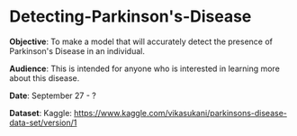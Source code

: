 # Detecting-Parkinson's-Disease

**Objective**: To make a model that will accurately detect the presence of Parkinson's Disease in an individual.

**Audience**: This is intended for anyone who is interested in learning more about this disease.

**Date**: September 27 - ?

**Dataset**: Kaggle: https://www.kaggle.com/vikasukani/parkinsons-disease-data-set/version/1
